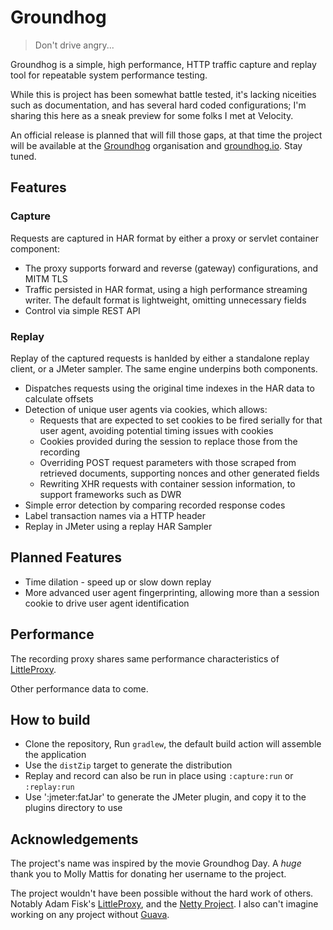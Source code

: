 # Groundhog

> Don't drive angry...

Groundhog is a simple, high performance, HTTP traffic capture and replay tool for repeatable system performance testing.

While this is project has been somewhat battle tested, it's lacking niceities such as documentation, and has several hard coded configurations; I'm sharing this here as a sneak preview for some folks I met at Velocity.

An official release is planned that will fill those gaps, at that time the project will be available at the [Groundhog](https://github.com/groundhog) organisation and [groundhog.io](http://groundhog.io/). Stay tuned.

## Features

### Capture

Requests are captured in HAR format by either a proxy or servlet container component:

* The proxy supports forward and reverse (gateway) configurations, and MITM TLS
* Traffic persisted in HAR format, using a high performance streaming writer. The default format is lightweight, omitting unnecessary fields
* Control via simple REST API

### Replay

Replay of the captured requests is hanlded by either a standalone replay client, or a JMeter sampler. The same engine underpins both components.

* Dispatches requests using the original time indexes in the HAR data to calculate offsets
* Detection of unique user agents via cookies, which allows:
    * Requests that are expected to set cookies to be fired serially for that user agent, avoiding potential timing issues with cookies
    * Cookies provided during the session to replace those from the recording
    * Overriding POST request parameters with those scraped from retrieved documents, supporting nonces and other generated fields
    * Rewriting XHR requests with container session information, to support frameworks such as DWR
* Simple error detection by comparing recorded response codes
* Label transaction names via a HTTP header
* Replay in JMeter using a replay HAR Sampler

## Planned Features

* Time dilation - speed up or slow down replay
* More advanced user agent fingerprinting, allowing more than a session cookie to drive user agent identification

## Performance

The recording proxy shares same performance characteristics of [LittleProxy](https://github.com/adamfisk/LittleProxy).

Other performance data to come.

## How to build

* Clone the repository, Run `gradlew`, the default build action will assemble the application
* Use the `distZip` target to generate the distribution
* Replay and record can also be run in place using `:capture:run` or `:replay:run`
* Use ':jmeter:fatJar' to generate the JMeter plugin, and copy it to the plugins directory to use

## Acknowledgements

The project's name was inspired by the movie Groundhog Day. A _huge_ thank you to Molly Mattis for donating her username to the project.

The project wouldn't have been possible without the hard work of others. Notably Adam Fisk's [LittleProxy](https://github.com/adamfisk/LittleProxy), and the [Netty Project](http://netty.io/). I also can't imagine working on any project without [Guava](https://code.google.com/p/guava-libraries/).
